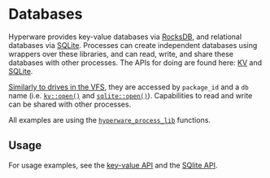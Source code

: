 # Databases

Hyperware provides key-value databases via [RocksDB](https://rocksdb.org/), and relational databases via [SQLite](https://www.sqlite.org/docs.html).
Processes can create independent databases using wrappers over these libraries, and can read, write, and share these databases with other processes.
The APIs for doing are found here: [KV](../apis/kv.md) and [SQLite](../apis/sqlite.md).

[Similarly to drives in the VFS](./files.md#drives), they are accessed by `package_id` and a `db` name (i.e. [`kv::open()`](https://docs.rs/hyperware_process_lib/latest/hyperware_process_lib/kv/fn.open.html) and [`sqlite::open()`](https://docs.rs/hyperware_process_lib/latest/hyperware_process_lib/sqlite/fn.open.html)).
Capabilities to read and write can be shared with other processes.

All examples are using the [`hyperware_process_lib`](../process_stdlib/overview.md) functions.

## Usage

For usage examples, see the [key-value API](../apis/kv.md) and the [SQlite API](../apis/sqlite.md).
